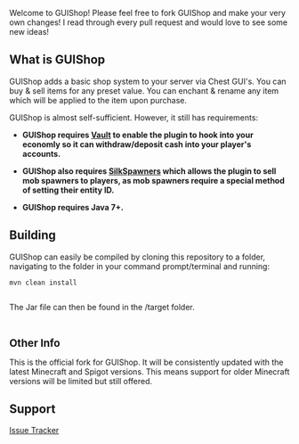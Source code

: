 <p>Welcome to GUIShop! Please feel free to fork GUIShop and make your very own changes! I read through every pull request and would love to see some new ideas!&nbsp;</p>
<h2><a id="user-content-why-you-should-use-it" class="anchor" href="#" aria-hidden="true"></a>What is GUIShop</h2>
<p>GUIShop adds a basic shop system to your server via Chest GUI's. You can buy &amp; sell items for any preset value. You can enchant &amp; rename any item which will be applied to the item upon purchase.</p>
<p>GUIShop is almost self-sufficient. However, it still has requirements:</p>
<ul>
    <li>
        <p><strong>GUIShop requires&nbsp;<a href="http://dev.bukkit.org/bukkit-plugins/vault/">Vault</a>&nbsp;to enable the plugin to hook into your economly so it can withdraw/deposit cash into your player's accounts.&nbsp;</strong></p>
    </li>
    <li>
        <p><strong>GUIShop also requires&nbsp;<a title="SilkSpawners" href="https://dev.bukkit.org/projects/silkspawners">SilkSpawners</a>&nbsp;which allows the plugin to sell mob spawners to players, as mob spawners require a special method of setting their entity ID.&nbsp;</strong></p>
    </li>
    <li>
        <p><strong>GUIShop requires Java 7+.</strong></p>
    </li>
</ul>
<h2><a id="user-content-building" class="anchor" href="#" aria-hidden="true"></a>Building</h2>
<p>GUIShop can easily be compiled by cloning this repository to a folder, navigating to the folder in your command prompt/terminal and running:</p>
<pre><code>mvn clean install
</code><code>
</code></pre>
<p>The Jar file can then be found in the /target folder.</p>
<p>&nbsp;</p>
<p><span style="font-size: 14pt;"><strong>Other Info</strong></span></p>
<p>This is the official fork for GUIShop. It will be consistently updated with the latest Minecraft and Spigot versions. This means support for older Minecraft versions will be limited but still offered.</p>
<h2><a id="user-content-support" class="anchor" href="#" aria-hidden="true"></a>Support</h2>
<p><a href="https://github.com/pablo67340/GUIShop/issues">Issue Tracker</a></p>